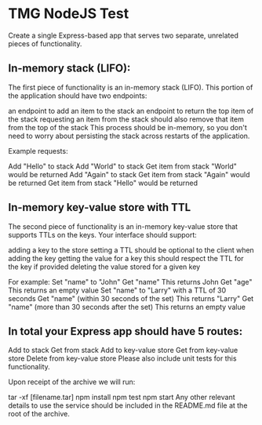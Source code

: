 # TMG NodeJS Test
Create a single Express-based app that serves two separate, unrelated pieces of functionality.

## In-memory stack (LIFO):
The first piece of functionality is an in-memory stack (LIFO). This portion of the application should have two endpoints:

an endpoint to add an item to the stack
an endpoint to return the top item of the stack
requesting an item from the stack should also remove that item from the top of the stack
This process should be in-memory, so you don't need to worry about persisting the stack across restarts of the application.

Example requests:

Add "Hello" to stack
Add "World" to stack
Get item from stack
"World" would be returned
Add "Again" to stack
Get item from stack
"Again" would be returned
Get item from stack
"Hello" would be returned

## In-memory key-value store with TTL
The second piece of functionality is an in-memory key-value store that supports TTLs on the keys. Your interface should support:

adding a key to the store
setting a TTL should be optional to the client when adding the key
getting the value for a key
this should respect the TTL for the key if provided
deleting the value stored for a given key

For example:
Set "name" to "John"
Get "name"
This returns John
Get "age"
This returns an empty value
Set "name" to "Larry" with a TTL of 30 seconds
Get "name" (within 30 seconds of the set)
This returns "Larry"
Get "name" (more than 30 seconds after the set)
This returns an empty value

## In total your Express app should have 5 routes:

Add to stack
Get from stack
Add to key-value store
Get from key-value store
Delete from key-value store
Please also include unit tests for this functionality.

Upon receipt of the archive we will run:

tar -xf [filename.tar]
npm install
npm test
npm start
Any other relevant details to use the service should be included in the README.md file at the root of the archive.

